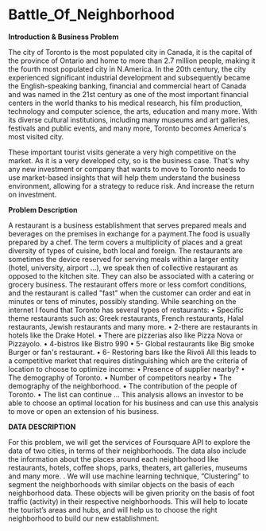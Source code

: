 # Battle_Of_Neighborhood

**Introduction & Business Problem**

The city of Toronto is the most populated city in Canada, it is the capital of the province of Ontario and home to more than 2.7 million people, making it the fourth most populated city in N.America. In the 20th century, the city experienced significant industrial development and subsequently became the English-speaking banking, financial and commercial heart of Canada and was named in the 21st century as one of the most important financial centers in the world thanks to his medical research, his film production, technology and computer science, the arts, education and many more.
With its diverse cultural institutions, including many museums and art galleries, festivals and public events, and many more, Toronto becomes America's most visited city.

These important tourist visits generate a very high competitive on the market. As it is a very developed city, so is the business case. That's why any new investment or company that wants to move to Toronto needs to use market-based insights that will help them understand the business environment, allowing for a strategy to reduce risk. And increase the return on investment.

**Problem Description**

A restaurant is a business establishment that serves prepared meals and beverages on the premises in exchange for a payment.The food is usually prepared by a chef. The term covers a multiplicity of places and a great diversity of types of cuisine, both local and foreign. The restaurants are sometimes the device reserved for serving meals within a larger entity (hotel, university, airport ...), we speak then of collective restaurant as opposed to the kitchen site. They can also be associated with a catering or grocery business. The restaurant offers more or less comfort conditions, and the restaurant is called "fast" when the customer can order and eat in minutes or tens of minutes, possibly standing.
While searching on the internet I found that Toronto has several types of restaurants: • Specific theme restaurants such as: Greek restaurants, French restaurants, Halal restaurants, Jewish restaurants and many more. • 2-there are restaurants in hotels like the Drake Hotel. • There are pizzerias also like Pizza Nova or Pizzayolo. • 4-bistros like Bistro 990 • 5- Global restaurants like Big smoke Burger or fan's restaurant. • 6- Restoring bars like the Rivoli
All this leads to a competitive market that requires distinguishing which are the criteria of location to choose to optimize income: • Presence of supplier nearby? • The demography of Toronto. • Number of competitors nearby • The demography of the neighborhood. • The contribution of the people of Toronto. • The list can continue ... This analysis allows an investor to be able to choose an optimal location for his business and can use this analysis to move or open an extension of his business.

**DATA DESCRIPTION**

For this problem, we will get the services of Foursquare API to explore the data of two cities, in terms of their neighborhoods. The data also include the information about the places around each neighborhood like restaurants, hotels, coffee shops, parks, theaters, art galleries, museums and many more. . We will use machine learning technique, “Clustering” to segment the neighborhoods with similar objects on the basis of each neighborhood data. These objects will be given priority on the basis of foot traffic (activity) in their respective neighborhoods. This will help to locate the tourist’s areas and hubs, and will help us to choose the right neighborhood to build our new establishment.
